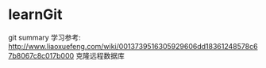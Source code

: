 # learnGit
git summary
学习参考:
http://www.liaoxuefeng.com/wiki/0013739516305929606dd18361248578c67b8067c8c017b000
克隆远程数据库
